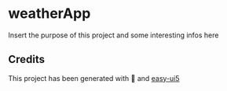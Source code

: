 # weatherApp

Insert the purpose of this project and some interesting infos here

## Credits

This project has been generated with 💙 and [easy-ui5](https://github.com/SAP)
